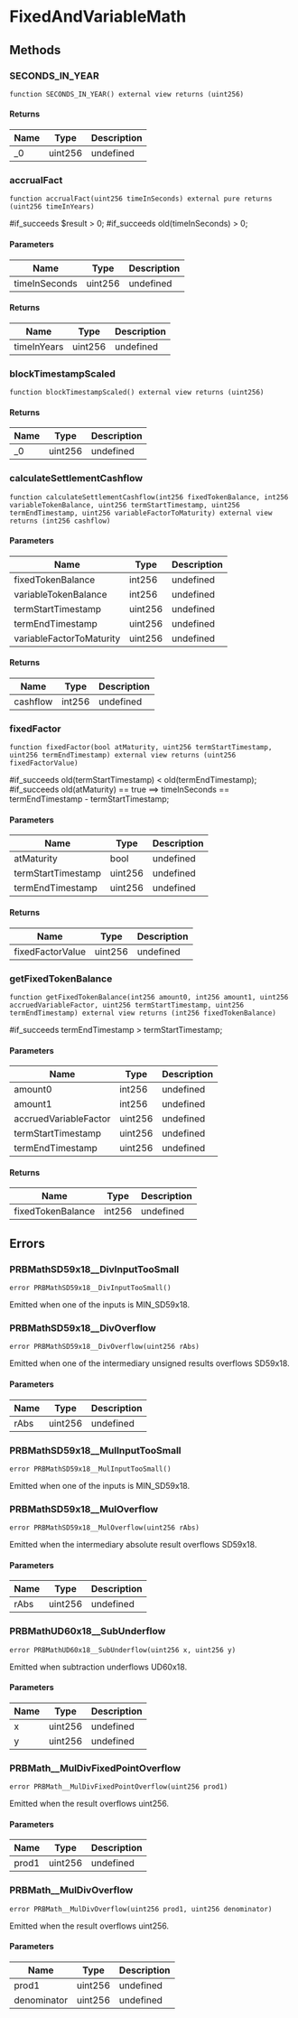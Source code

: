 # FixedAndVariableMath









## Methods

### SECONDS_IN_YEAR

```solidity
function SECONDS_IN_YEAR() external view returns (uint256)
```






#### Returns

| Name | Type | Description |
|---|---|---|
| _0 | uint256 | undefined

### accrualFact

```solidity
function accrualFact(uint256 timeInSeconds) external pure returns (uint256 timeInYears)
```

#if_succeeds $result &gt; 0; #if_succeeds old(timeInSeconds) &gt; 0;



#### Parameters

| Name | Type | Description |
|---|---|---|
| timeInSeconds | uint256 | undefined

#### Returns

| Name | Type | Description |
|---|---|---|
| timeInYears | uint256 | undefined

### blockTimestampScaled

```solidity
function blockTimestampScaled() external view returns (uint256)
```






#### Returns

| Name | Type | Description |
|---|---|---|
| _0 | uint256 | undefined

### calculateSettlementCashflow

```solidity
function calculateSettlementCashflow(int256 fixedTokenBalance, int256 variableTokenBalance, uint256 termStartTimestamp, uint256 termEndTimestamp, uint256 variableFactorToMaturity) external view returns (int256 cashflow)
```





#### Parameters

| Name | Type | Description |
|---|---|---|
| fixedTokenBalance | int256 | undefined
| variableTokenBalance | int256 | undefined
| termStartTimestamp | uint256 | undefined
| termEndTimestamp | uint256 | undefined
| variableFactorToMaturity | uint256 | undefined

#### Returns

| Name | Type | Description |
|---|---|---|
| cashflow | int256 | undefined

### fixedFactor

```solidity
function fixedFactor(bool atMaturity, uint256 termStartTimestamp, uint256 termEndTimestamp) external view returns (uint256 fixedFactorValue)
```

#if_succeeds old(termStartTimestamp) &lt; old(termEndTimestamp); #if_succeeds old(atMaturity) == true ==&gt; timeInSeconds == termEndTimestamp - termStartTimestamp;



#### Parameters

| Name | Type | Description |
|---|---|---|
| atMaturity | bool | undefined
| termStartTimestamp | uint256 | undefined
| termEndTimestamp | uint256 | undefined

#### Returns

| Name | Type | Description |
|---|---|---|
| fixedFactorValue | uint256 | undefined

### getFixedTokenBalance

```solidity
function getFixedTokenBalance(int256 amount0, int256 amount1, uint256 accruedVariableFactor, uint256 termStartTimestamp, uint256 termEndTimestamp) external view returns (int256 fixedTokenBalance)
```

#if_succeeds termEndTimestamp &gt; termStartTimestamp;



#### Parameters

| Name | Type | Description |
|---|---|---|
| amount0 | int256 | undefined
| amount1 | int256 | undefined
| accruedVariableFactor | uint256 | undefined
| termStartTimestamp | uint256 | undefined
| termEndTimestamp | uint256 | undefined

#### Returns

| Name | Type | Description |
|---|---|---|
| fixedTokenBalance | int256 | undefined




## Errors

### PRBMathSD59x18__DivInputTooSmall

```solidity
error PRBMathSD59x18__DivInputTooSmall()
```

Emitted when one of the inputs is MIN_SD59x18.




### PRBMathSD59x18__DivOverflow

```solidity
error PRBMathSD59x18__DivOverflow(uint256 rAbs)
```

Emitted when one of the intermediary unsigned results overflows SD59x18.



#### Parameters

| Name | Type | Description |
|---|---|---|
| rAbs | uint256 | undefined |

### PRBMathSD59x18__MulInputTooSmall

```solidity
error PRBMathSD59x18__MulInputTooSmall()
```

Emitted when one of the inputs is MIN_SD59x18.




### PRBMathSD59x18__MulOverflow

```solidity
error PRBMathSD59x18__MulOverflow(uint256 rAbs)
```

Emitted when the intermediary absolute result overflows SD59x18.



#### Parameters

| Name | Type | Description |
|---|---|---|
| rAbs | uint256 | undefined |

### PRBMathUD60x18__SubUnderflow

```solidity
error PRBMathUD60x18__SubUnderflow(uint256 x, uint256 y)
```

Emitted when subtraction underflows UD60x18.



#### Parameters

| Name | Type | Description |
|---|---|---|
| x | uint256 | undefined |
| y | uint256 | undefined |

### PRBMath__MulDivFixedPointOverflow

```solidity
error PRBMath__MulDivFixedPointOverflow(uint256 prod1)
```

Emitted when the result overflows uint256.



#### Parameters

| Name | Type | Description |
|---|---|---|
| prod1 | uint256 | undefined |

### PRBMath__MulDivOverflow

```solidity
error PRBMath__MulDivOverflow(uint256 prod1, uint256 denominator)
```

Emitted when the result overflows uint256.



#### Parameters

| Name | Type | Description |
|---|---|---|
| prod1 | uint256 | undefined |
| denominator | uint256 | undefined |


